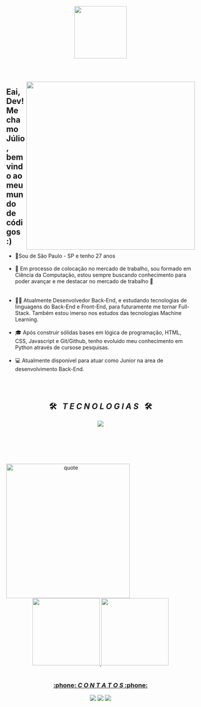 <div align = "center">
  <img height = "140px" src = "https://user-images.githubusercontent.com/92947069/183311882-d6cec5b0-18e8-48cf-a551-098f295fbce5.gif" >
</div>

<br><br>

<img align = "right" width = "450px"  src = "https://i.pinimg.com/originals/40/f4/a5/40f4a53b243411e246d7af7e24160e51.gif">
<!--FIM cabeçalho HELLO WORD-->

<!--inicio descrição-->
## Eai, Dev! Me chamo Júlio, bem vindo ao meu mundo de códigos :)

<ul align="left">
<li>📍Sou de São Paulo - SP e tenho 27 anos </li>
<br>
<li>🚀 Em processo de colocação no mercado de trabalho, sou formado em Ciência da Computação, estou sempre buscando conhecimento para poder avançar e me destacar no mercado de trabalho 🚀</li><br>
<br>
<li>👩‍💻 Atualmente Desenvolvedor Back-End, e estudando tecnologias de linguagens do Back-End e Front-End, para futuramente me tornar Full-Stack. Também estou imerso nos estudos das tecnologias Machine Learning. </li>
<br>
<li>🎓 Após construir sólidas bases em lógica de programação, HTML, CSS, Javascript e Git/Github, tenho evoluido meu conhecimento em Python através de cursose pesquisas. </li>
<br>
<li>💻 Atualmente disponivel para atuar como Junior na area de desenvolvimento Back-End. </li>
</ul>
<br>
<!--FIM descrição-->

<!--INICIO Tecnologias-->
<br>
<h2 align="center">🛠️&ensp; <i>T E C N O L O G I A S</i> &ensp;🛠️</h2>
<p align="center">
  <a href="https://skillicons.dev">
    <img src="https://skillicons.dev/icons?i=git,github,html,css,js,react,nodejs,linux,kubernetes,docker,aws" />
  </a>
</p>
<br><br><br><br><br>
<div align="center">
  <img align="left" height="360px" width="330px" alt="quote"  src = "https://i.pinimg.com/originals/e3/f8/d1/e3f8d1ec363edf1f9e4372198aeeaba2.gif">
  <a href="https://github.com/leticiamlbarros">
  <img height="180em" src="https://github-readme-stats.vercel.app/api?username=leticialmbarros&show_icons=true&theme=dark&include_all_commits=true&count_private=true"/>
  <img height="180em" src="https://github-readme-stats.vercel.app/api/top-langs/?username=leticialmbarros&layout=compact&langs_count=7&theme=dark"/>
</div>
<br>
<!--Contatos-->
<h3 align="center">:phone: <i>C O N T A T O S</i> :phone:</h2>
<div align="center">
<a href="https://instagram.com/juliiobrown" target="_blank"><img src="https://img.shields.io/badge/-Instagram-%23E4405F?style=for-the-badge&logo=instagram&logoColor=white" target="_blank"></a>
<a href = "mailto:jc.spc2017@gmail.com"><img src="https://img.shields.io/badge/-Gmail-%23333?style=for-the-badge&logo=gmail&logoColor=white" target="_blank"></a>
<a href="[https://www.linkedin.com/in/júlio-césar-dos-santos-1436a4294/]" target="_blank"><img src="https://img.shields.io/badge/-LinkedIn-%230077B5?style=for-the-badge&logo=linkedin&logoColor=white" target="_blank"></a>
</div>
